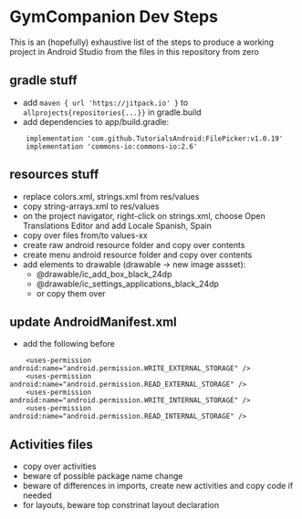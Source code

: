# GymCompanion Dev Steps

This is an (hopefully) exhaustive list of the steps to produce a working project in Android Studio from the files in this repository from zero

## gradle stuff
- add ``maven { url 'https://jitpack.io' }`` to ``allprojects{repositories{...}}`` in gradle.build 
- add dependencies to app/build.gradle: 
``` 
	implementation 'com.github.TutorialsAndroid:FilePicker:v1.0.19'
    implementation 'commons-io:commons-io:2.6'
```

## resources stuff
- replace colors.xml, strings.xml from res/values
- copy string-arrays.xml to res/values
- on the project navigator, right-click on strings.xml, choose Open Translations Editor and add Locale Spanish, Spain
- copy over files from/to values-xx
- create raw android resource folder and copy over contents
- create menu android resource folder and copy over contents
- add elements to drawable (drawable -> new image assset):
	- @drawable/ic_add_box_black_24dp
	- @drawable/ic_settings_applications_black_24dp
	- or copy them over

## update AndroidManifest.xml
- add the following before <application/>
```
	<uses-permission android:name="android.permission.WRITE_EXTERNAL_STORAGE" />
    <uses-permission android:name="android.permission.READ_EXTERNAL_STORAGE" />
    <uses-permission android:name="android.permission.WRITE_INTERNAL_STORAGE" />
    <uses-permission android:name="android.permission.READ_INTERNAL_STORAGE" />
```

## Activities files
- copy over activities
- beware of possible package name change
- beware of differences in imports, create new activities and copy code if needed
- for layouts, beware top constrinat layout declaration




